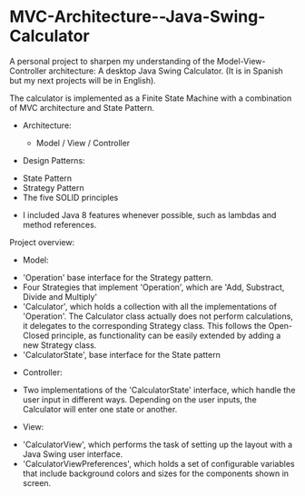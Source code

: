 # MVC-Architecture--Java-Swing-Calculator
A personal project to sharpen my understanding of the Model-View-Controller architecture: A desktop Java Swing Calculator. 
(It is in Spanish but my next projects will be in English).

The calculator is implemented as a Finite State Machine with a combination of MVC architecture and State Pattern. 

* Architecture: 
  - Model / View / Controller
 
 * Design Patterns:
  - State Pattern
  - Strategy Pattern
  - The five SOLID principles
 
 * I included Java 8 features whenever possible, such as lambdas and method references. 

 
 Project overview: 
 
* Model:  
 - 'Operation' base interface for the Strategy pattern. 
 - Four Strategies that implement 'Operation', which are 'Add, Substract, Divide and Multiply'
 - 'Calculator', which holds a collection with all the implementations of 'Operation'. 
   The Calculator class actually does not perform calculations, it delegates to the corresponding Strategy class. 
   This follows the Open-Closed principle, as functionality can be easily extended by adding a new Strategy class. 
 - 'CalculatorState', base interface for the State pattern  

* Controller: 
 - Two implementations of the 'CalculatorState' interface, which handle the user input in different ways. 
  Depending on the user inputs, the Calculator will enter one state or another. 
  
* View: 
 - 'CalculatorView', which performs the task of setting up the layout with a Java Swing user interface.  
 - 'CalculatorViewPreferences', which holds a set of configurable variables that include background colors
   and sizes for the components shown in screen. 
 
